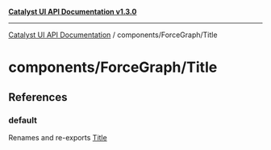 [**Catalyst UI API Documentation v1.3.0**](../../../README.md)

---

[Catalyst UI API Documentation](../../../README.md) / components/ForceGraph/Title

# components/ForceGraph/Title

## References

### default

Renames and re-exports [Title](../variables/Title.md)
